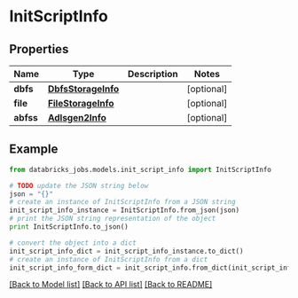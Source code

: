# InitScriptInfo


## Properties
Name | Type | Description | Notes
------------ | ------------- | ------------- | -------------
**dbfs** | [**DbfsStorageInfo**](DbfsStorageInfo.md) |  | [optional] 
**file** | [**FileStorageInfo**](FileStorageInfo.md) |  | [optional] 
**abfss** | [**Adlsgen2Info**](Adlsgen2Info.md) |  | [optional] 

## Example

```python
from databricks_jobs.models.init_script_info import InitScriptInfo

# TODO update the JSON string below
json = "{}"
# create an instance of InitScriptInfo from a JSON string
init_script_info_instance = InitScriptInfo.from_json(json)
# print the JSON string representation of the object
print InitScriptInfo.to_json()

# convert the object into a dict
init_script_info_dict = init_script_info_instance.to_dict()
# create an instance of InitScriptInfo from a dict
init_script_info_form_dict = init_script_info.from_dict(init_script_info_dict)
```
[[Back to Model list]](../README.md#documentation-for-models) [[Back to API list]](../README.md#documentation-for-api-endpoints) [[Back to README]](../README.md)



